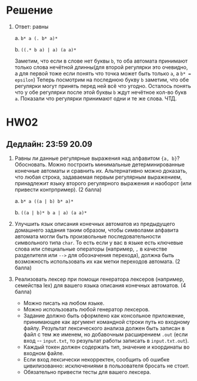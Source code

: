 # Решение

1. Ответ: равны

   a. `b* a (. b* a)*`

   b. `((.* b a) | a) (a a)*`

    Заметим, что если в слове нет буквы `b`, то оба автомата принимают только слова нечётной длинны(для второй регулярки это очевидно, а для первой тоже если понять что точка может быть только `a`, a `b* = epsilon`)
    Теперь посмотрим на последнюю букву `b` заметим, что обе регулярки могут принять перед ней всё что угодно. Осталось понять что у обе регулярки после этой буквы `b` ждут нечётное кол-во букв `a`. Показали что регулярки принимают одни и те же слова. ЧТД.

# HW02

## Дедлайн: 23:59 20.09

1. Равны ли данные регулярные выражения над алфавитом `{a, b}`? Обосновать. Можно построить минимальные детерминированные конечные автоматы и сравнить их. Альтернативно можно доказать, что любая строка, задаваемая первым регулярным выражением, принадлежит языку второго регулярного выражения и наоборот (или привести контрпример). (2 балла) 

   a. `b* a ((a | b) b* a)*`

   b. `((a | b)* b a | a) (a a)*`

2. Улучшить язык описания конечных автоматов из предыдущего домашнего задания таким образом, чтобы символами алфавита автомата могли быть произвольные последовательности символьного типа `char`. То есть если у вас в языке есть ключевые слова или специальные операторы (например, `,` в качестве разделителя или `-->` для обозначения перехода), должна быть возможность использовать их как метки переходов автомата. (2 балла) 

3. Реализовать лексер при помощи генератора лексеров (например, семейства lex) для вашего языка описания конечных автоматов. (4 балла)

   * Можно писать на любом языке.
   * Можно использовать любой генератор лексеров.
   * Задание должно быть оформлено как консольное приложение, принимающее как аргумент командной строки путь ко входному файлу. Результат лексического анализа должен быть записан в файл с тем же именем, но добавочным расширением `.out` (если вход -- `input.txt`, то результат работы записать в `input.txt.out`).
   * Каждый токен должен содержать тип, значение и координаты во входном файле.
   * Если вход лексически некорректен, сообщить об ошибке цивилизованно: исключениями в пользователя бросать не стоит.
   * Обязательно привести тесты для вашего лексера.
